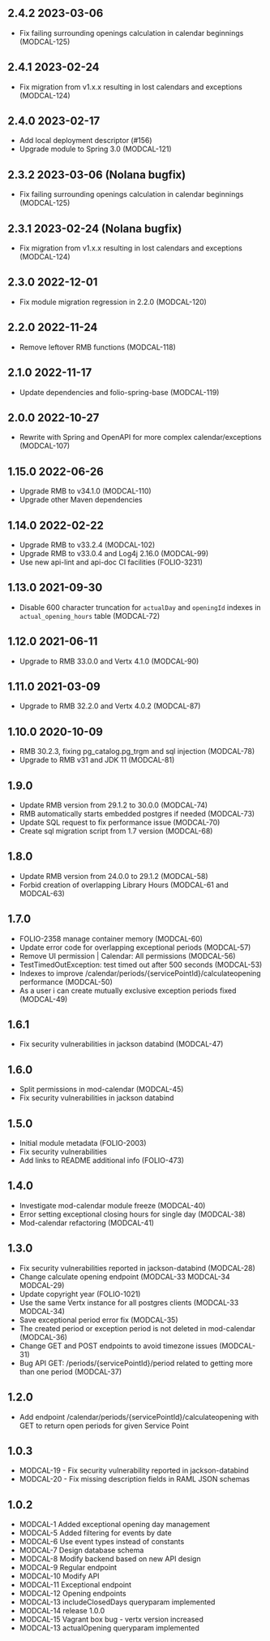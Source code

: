 ## 2.4.2 2023-03-06
* Fix failing surrounding openings calculation in calendar beginnings (MODCAL-125)

## 2.4.1 2023-02-24
* Fix migration from v1.x.x resulting in lost calendars and exceptions (MODCAL-124)

## 2.4.0 2023-02-17
* Add local deployment descriptor (#156)
* Upgrade module to Spring 3.0 (MODCAL-121)

## 2.3.2 2023-03-06 (Nolana bugfix)
* Fix failing surrounding openings calculation in calendar beginnings (MODCAL-125)

## 2.3.1 2023-02-24 (Nolana bugfix)
* Fix migration from v1.x.x resulting in lost calendars and exceptions (MODCAL-124)

## 2.3.0 2022-12-01
* Fix module migration regression in 2.2.0 (MODCAL-120)

## 2.2.0 2022-11-24
* Remove leftover RMB functions (MODCAL-118)

## 2.1.0 2022-11-17
* Update dependencies and folio-spring-base (MODCAL-119)

## 2.0.0 2022-10-27
* Rewrite with Spring and OpenAPI for more complex calendar/exceptions (MODCAL-107)

## 1.15.0 2022-06-26
* Upgrade RMB to v34.1.0 (MODCAL-110)
* Upgrade other Maven dependencies

## 1.14.0 2022-02-22
* Upgrade RMB to v33.2.4 (MODCAL-102)
* Upgrade RMB to v33.0.4 and Log4j 2.16.0 (MODCAL-99)
* Use new api-lint and api-doc CI facilities (FOLIO-3231)

## 1.13.0 2021-09-30
* Disable 600 character truncation for `actualDay` and `openingId` indexes in `actual_opening_hours`
  table (MODCAL-72)

## 1.12.0 2021-06-11
* Upgrade to RMB 33.0.0 and Vertx 4.1.0 (MODCAL-90)

## 1.11.0 2021-03-09
* Upgrade to RMB 32.2.0 and Vertx 4.0.2 (MODCAL-87)

## 1.10.0 2020-10-09
* RMB 30.2.3, fixing pg_catalog.pg_trgm and sql injection (MODCAL-78)
* Upgrade to RMB v31 and JDK 11 (MODCAL-81)

## 1.9.0
* Update RMB version from 29.1.2 to 30.0.0 (MODCAL-74)
* RMB automatically starts embedded postgres if needed (MODCAL-73)
* Update SQL request to fix performance issue (MODCAL-70)
* Create sql migration script from 1.7 version (MODCAL-68)

## 1.8.0
* Update RMB version from 24.0.0 to 29.1.2 (MODCAL-58)
* Forbid creation of overlapping Library Hours (MODCAL-61 and MODCAL-63)

## 1.7.0
* FOLIO-2358 manage container memory (MODCAL-60)
* Update error code for overlapping exceptional periods (MODCAL-57)
* Remove UI permission | Calendar: All permissions (MODCAL-56)
* TestTimedOutException: test timed out after 500 seconds (MODCAL-53)
* Indexes to improve /calendar/periods/{servicePointId}/calculateopening performance (MODCAL-50)
* As a user i can create mutually exclusive exception periods fixed (MODCAL-49)

## 1.6.1
* Fix security vulnerabilities in jackson databind (MODCAL-47)

## 1.6.0
* Split permissions in mod-calendar (MODCAL-45)
* Fix security vulnerabilities in jackson databind

## 1.5.0
* Initial module metadata (FOLIO-2003)
* Fix security vulnerabilities
* Add links to README additional info (FOLIO-473)

## 1.4.0
* Investigate mod-calendar module freeze (MODCAL-40)
* Error setting exceptional closing hours for single day (MODCAL-38)
* Mod-calendar refactoring (MODCAL-41)

## 1.3.0
* Fix security vulnerabilities reported in jackson-databind (MODCAL-28)
* Change calculate opening endpoint (MODCAL-33 MODCAL-34 MODCAL-29)
* Update copyright year (FOLIO-1021)
* Use the same Vertx instance for all postgres clients (MODCAL-33 MODCAL-34)
* Save exceptional period error fix (MODCAL-35)
* The created period or exception period is not deleted in mod-calendar (MODCAL-36)
* Change GET and POST endpoints to avoid timezone issues (MODCAL-31)
* Bug API GET: /periods/{servicePointId}/period related to getting more than one period (MODCAL-37)

## 1.2.0
* Add endpoint /calendar/periods/{servicePointId}/calculateopening with GET to return open periods
  for given Service Point

## 1.0.3
* MODCAL-19 - Fix security vulnerability reported in jackson-databind
* MODCAL-20 - Fix missing description fields in RAML JSON schemas

## 1.0.2
* MODCAL-1 Added exceptional opening day management
* MODCAL-5 Added filtering for events by date
* MODCAL-6 Use event types instead of constants
* MODCAL-7 Design database schema
* MODCAL-8 Modify backend based on new API design
* MODCAL-9 Regular endpoint
* MODCAL-10 Modify API
* MODCAL-11 Exceptional endpoint
* MODCAL-12 Opening endpoints
* MODCAL-13 includeClosedDays queryparam implemented
* MODCAL-14 release 1.0.0
* MODCAL-15 Vagrant box bug - vertx version increased
* MODCAL-13 actualOpening queryparam implemented
